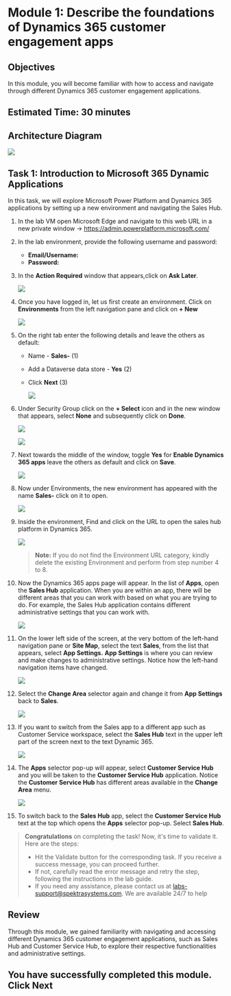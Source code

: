 
# Module 1: Describe the foundations of Dynamics 365 customer engagement apps

## Objectives

In this module, you will become familiar with how to access and navigate through different Dynamics 365 customer engagement applications. 

## Estimated Time: 30 minutes

## Architecture Diagram

   ![](./media/mod1.png)

## Task 1: Introduction to Microsoft 365 Dynamic Applications

In this task, we will explore Microsoft Power Platform and Dynamics 365 applications by setting up a new environment and navigating the Sales Hub. 

1.  In the lab VM open Microsoft Edge and navigate to this web URL in a new private window -> <https://admin.powerplatform.microsoft.com/> 

1. In the lab environment, provide the following username and password:

    - **Email/Username:** <inject key="AzureAdUserEmail"></inject>
    - **Password:** <inject key="AzureAdUserPassword"></inject>

1. In the **Action Required** window that appears,click on **Ask Later**.

    ![](./media/pp1.png)

1. Once you have logged in, let us first create an environment. Click on **Environments**  from the left navigation pane and click on **+ New**

   ![](./media/pp2.png)

1. On the right tab enter the following details and leave the others as default:

    - Name - **Sales-<inject key="DeploymentID" enableCopy="false" />** (1)
    - Add a Dataverse data store - **Yes** (2)
    - Click **Next** (3)

      ![](./media/lab01-mod01-01.png)
    
1. Under Security Group click on the **+ Select** icon and in the new window that appears, select **None** and subsequently click on **Done**.

   ![](./media/pp4.png)

   ![](./media/pp5.png)
   
1. Next  towards the middle of the window, toggle  **Yes** for  **Enable Dynamics 365 apps** leave the others as default and click on **Save**.

   ![](./media/pp6.png)
        
1. Now under Environments, the new environment has appeared with the name **Sales-<inject key="DeploymentID" enableCopy="false" />**  click on it to open.

   ![](./media/pp7.png)

1. Inside the environment, Find and click on the  URL to open the sales hub platform in Dynamics 365.

   ![](./media/pp8.png)
    
   >**Note:** If you do not find the Environment URL category, kindly delete the existing Environment and perform from step number 4 to 8.

1. Now the Dynamics 365 apps page will appear. In the list of **Apps**, open the **Sales Hub** application. When you are within an app, there will be different areas that you can work with based on what you are trying to do. For example, the Sales Hub application contains different administrative settings that you can work with.

   ![](./media/pp9.1.png)

1. On the lower left side of the screen, at the very bottom of the left-hand navigation pane or **Site Map**, select the text **Sales**, from the list that appears, select **App Settings.** **App Settings** is where you can review and make changes to administrative settings. Notice how the left-hand navigation items have changed.

   ![](./media/pp10.png)

1. Select the **Change Area** selector again and change it from **App Settings** back to **Sales**.

   ![](./media/pp11.png)

1. If you want to switch from the Sales app to a different app such as Customer Service workspace, select the **Sales Hub** text in the upper left part of the screen next to the text Dynamic 365.

   ![](./media/pp12.png)

1. The **Apps** selector pop-up will appear, select **Customer Service Hub** and you will be taken to the **Customer Service Hub** application. Notice the **Customer Service Hub** has different areas available in the **Change Area** menu.

   ![](./media/pp13.png)

1. To switch back to the **Sales Hub** app, select the **Customer Service Hub** text at the top which opens the **Apps** selector pop-up. Select **Sales Hub**.

 > **Congratulations** on completing the task! Now, it's time to validate it. Here are the steps:
 > - Hit the Validate button for the corresponding task. If you receive a success message, you can proceed further.
 > - If not, carefully read the error message and retry the step, following the instructions in the lab guide.
 > - If you need any assistance, please contact us at labs-support@spektrasystems.com. We are available 24/7 to help

 <validation step="0e9b1f3a-5161-4cd7-bbf7-0d507e2c81f3" />
 
## Review
Through this module, we gained familiarity with navigating and accessing different Dynamics 365 customer engagement applications, such as Sales Hub and Customer Service Hub, to explore their respective functionalities and administrative settings.

## You have successfully completed this module. Click Next
